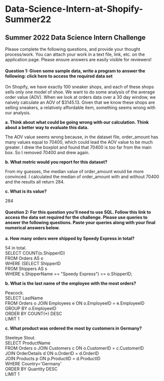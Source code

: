 # Data-Science-Intern-at-Shopify-Summer22


## Summer 2022 Data Science Intern Challenge 

Please complete the following questions, and provide your thought process/work. You can attach your work in a text file, link, etc. on the application page. Please ensure answers are easily visible for reviewers!


#### Question 1: Given some sample data, write a program to answer the following: click here to access the required data set

On Shopify, we have exactly 100 sneaker shops, and each of these shops sells only one model of shoe. We want to do some analysis of the average order value (AOV). When we look at orders data over a 30 day window, we naively calculate an AOV of $3145.13. Given that we know these shops are selling sneakers, a relatively affordable item, something seems wrong with our analysis. 

**a. Think about what could be going wrong with our calculation. Think about a better way to evaluate this data.**

The AOV value seems wrong because, in the dataset file, order_amount has many values equal to 70400, which could lead the AOV value to be much greater. I drew the boxplot and found that 70400 is too far from the main box. So I removed 70400 and drew again. 

**b. What metric would you report for this dataset?**

From my guesses, the median value of order_amount would be more convinced. I calculated the median of order_amount with and without 70400 and the results all return 284.

**c. What is its value?**

284


#### Question 2: For this question you’ll need to use SQL. Follow this link to access the data set required for the challenge. Please use queries to answer the following questions. Paste your queries along with your final numerical answers below.

**a. How many orders were shipped by Speedy Express in total?**

54 in total.<br />
SELECT COUNT(o.ShipperID)<br />
FROM Orders AS o<br />
WHERE (SELECT ShipperID <br />
    FROM Shippers AS s<br />
    WHERE s.ShipperName == "Speedy Express") == o.ShipperID;

**b. What is the last name of the employee with the most orders?**

Peacock.<br />
SELECT LastName <br />
FROM Orders o JOIN Employees e ON o.EmployeeID = e.EmployeeID<br />
GROUP BY o.EmployeeID<br />
ORDER BY COUNT(*) DESC<br />
LIMIT 1

**c. What product was ordered the most by customers in Germany?**

Steeleye Stout.<br />
SELECT ProductName<br />
FROM Orders o JOIN Customers c ON o.CustomerID = c.CustomerID <br />
JOIN OrderDetails d ON o.OrderID = d.OrderID <br />
JOIN Products p ON p.ProductID = d.ProductID<br />
WHERE Country='Germany'<br />
ORDER BY Quantity DESC<br />
LIMIT 1

